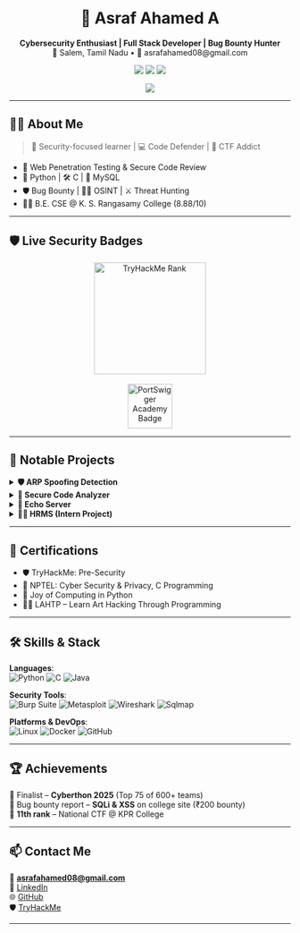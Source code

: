 <h1 align="center">🔐 Asraf Ahamed A</h1>
<p align="center">
  <b>Cybersecurity Enthusiast | Full Stack Developer | Bug Bounty Hunter</b><br>
  📍 Salem, Tamil Nadu • 📧 asrafahamed08@gmail.com
</p>

<p align="center">
  <a href="https://www.linkedin.com/in/asrafahamed/"><img src="https://img.shields.io/badge/LinkedIn-blue?logo=linkedin&style=for-the-badge"></a>
  <a href="https://github.com/Asraf2004"><img src="https://img.shields.io/badge/GitHub-Asraf2004-black?logo=github&style=for-the-badge"></a>
  <a href="https://tryhackme.com/p/asrafahamed08"><img src="https://img.shields.io/badge/TryHackMe-asrafahamed08-red?logo=tryhackme&style=for-the-badge"></a>
</p>

<p align="center">
  <img src="https://komarev.com/ghpvc/?username=Asraf2004&label=Profile%20views&color=blueviolet&style=flat-square" />
</p>

---

## 👨‍💻 About Me

> 🧠 Security-focused learner | 💻 Code Defender | 🎯 CTF Addict

- 🔐 Web Penetration Testing & Secure Code Review  
- 🐍 Python | 🛠️ C | 💾 MySQL  
- 🛡️ Bug Bounty | 🕵️‍♂️ OSINT | ⚔️ Threat Hunting  
- 👨‍🎓 B.E. CSE @ K. S. Rangasamy College (8.88/10)

---

## 🛡️ Live Security Badges

<p align="center">
  <img src="https://tryhackme-badges.s3.amazonaws.com/asrafahamed08.png" alt="TryHackMe Rank" width="200px">  
  <br><br>
  <a href="https://portswigger.net/web-security"><img src="https://portswigger.net/web-security/images/badges/certified-badge.svg" alt="PortSwigger Academy Badge" height="80px"/></a>
</p>

---

## 🚀 Notable Projects

<details>
  <summary><b>🛡️ ARP Spoofing Detection</b></summary>
  • Monitors ARP packets using libpcap  
  • Real-time spoofing alert system  
  • C-based lightweight network sniffer
</details>

<details>
  <summary><b>🧪 Secure Code Analyzer</b></summary>
  • Flask app that scans uploaded `.py` files for static vulnerabilities  
  • Role-based login, report dashboard  
  • Finalist in Cyberthon 2025 (Top 75/600+)
</details>

<details>
  <summary><b>🔁 Echo Server</b></summary>
  • Multi-threaded Python TCP server  
  • Robust socket communication logic  
  • Simulates chat-style protocol
</details>

<details>
  <summary><b>👨‍💼 HRMS (Intern Project)</b></summary>
  • Full-stack CRUD: HTML/CSS + PHP + MySQL  
  • Attendance, payroll, leave tracking  
  • Internship at Calanjiyam Technologies
</details>

---

## 📜 Certifications

- 🛡️ TryHackMe: Pre-Security  
- 🔐 NPTEL: Cyber Security & Privacy, C Programming  
- 🐍 Joy of Computing in Python  
- 🧑‍💻 LAHTP – Learn Art Hacking Through Programming  

---

## 🛠️ Skills & Stack

**Languages**:  
![Python](https://img.shields.io/badge/Python-3776AB?style=for-the-badge&logo=python&logoColor=white)
![C](https://img.shields.io/badge/C-00599C?style=for-the-badge&logo=c&logoColor=white)
![Java](https://img.shields.io/badge/Java-ED8B00?style=for-the-badge&logo=openjdk&logoColor=white)

**Security Tools**:  
![Burp Suite](https://img.shields.io/badge/Burp%20Suite-FF6C37?style=for-the-badge&logo=burpsuite&logoColor=white)
![Metasploit](https://img.shields.io/badge/Metasploit-000000?style=for-the-badge)
![Wireshark](https://img.shields.io/badge/Wireshark-1679A7?style=for-the-badge&logo=wireshark&logoColor=white)
![Sqlmap](https://img.shields.io/badge/Sqlmap-yellow?style=for-the-badge)

**Platforms & DevOps**:  
![Linux](https://img.shields.io/badge/Linux-FCC624?style=for-the-badge&logo=linux&logoColor=black)
![Docker](https://img.shields.io/badge/Docker-2496ED?style=for-the-badge&logo=docker&logoColor=white)
![GitHub](https://img.shields.io/badge/GitHub-181717?style=for-the-badge&logo=github)

---

## 🏆 Achievements

🏁 Finalist – **Cyberthon 2025** (Top 75 of 600+ teams)  
🐞 Bug bounty report – **SQLi & XSS** on college site (₹200 bounty)  
🎯 **11th rank** – National CTF @ KPR College  

---

## 📫 Contact Me

📧 **asrafahamed08@gmail.com**  
🔗 [LinkedIn](https://www.linkedin.com/in/asrafahamed/)  
🌐 [GitHub](https://github.com/Asraf2004)  
🛡️ [TryHackMe](https://tryhackme.com/p/asrafahamed08)

---

